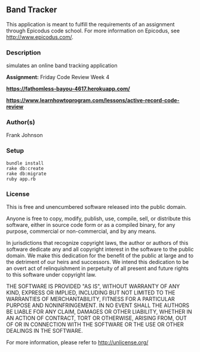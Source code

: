 ## Band Tracker ##

This application is meant to fulfill the requirements of an assignment through Epicodus code school. For more information on Epicodus, see http://www.epicodus.com/.

### Description ###

simulates an online band tracking application

**Assignment:** Friday Code Review Week 4

**<https://fathomless-bayou-4617.herokuapp.com/>**

**<https://www.learnhowtoprogram.com/lessons/active-record-code-review>**

### Author(s) ###

Frank Johnson

### Setup ###

```
bundle install
rake db:create
rake db:migrate
ruby app.rb
```
### License ###

This is free and unencumbered software released into the public domain.

Anyone is free to copy, modify, publish, use, compile, sell, or distribute this software, either in source code form or as a compiled binary, for any purpose, commercial or non-commercial, and by any means.

In jurisdictions that recognize copyright laws, the author or authors of this software dedicate any and all copyright interest in the software to the public domain. We make this dedication for the benefit of the public at large and to the detriment of our heirs and successors. We intend this dedication to be an overt act of relinquishment in perpetuity of all present and future rights to this software under copyright law.

THE SOFTWARE IS PROVIDED "AS IS", WITHOUT WARRANTY OF ANY KIND, EXPRESS OR IMPLIED, INCLUDING BUT NOT LIMITED TO THE WARRANTIES OF MERCHANTABILITY, FITNESS FOR A PARTICULAR PURPOSE AND NONINFRINGEMENT. IN NO EVENT SHALL THE AUTHORS BE LIABLE FOR ANY CLAIM, DAMAGES OR OTHER LIABILITY, WHETHER IN AN ACTION OF CONTRACT, TORT OR OTHERWISE, ARISING FROM, OUT OF OR IN CONNECTION WITH THE SOFTWARE OR THE USE OR OTHER DEALINGS IN THE SOFTWARE.

For more information, please refer to http://unlicense.org/
